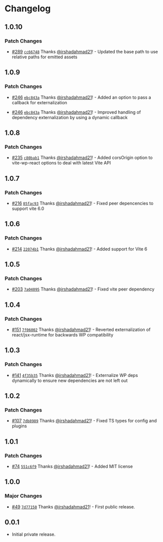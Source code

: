 # Changelog

## 1.0.10

### Patch Changes

- [#289](https://github.com/wpsocio/wp-projects/pull/289) [`cc66748`](https://github.com/wpsocio/wp-projects/commit/cc667483c222b2eb01a7ff4f4eb16cd0f57d2ccd) Thanks [@irshadahmad21](https://github.com/irshadahmad21)! - Updated the base path to use relative paths for emitted assets

## 1.0.9

### Patch Changes

- [#246](https://github.com/wpsocio/wp-projects/pull/246) [`ebc843a`](https://github.com/wpsocio/wp-projects/commit/ebc843a58a85873207f97746ce26b343b67906ae) Thanks [@irshadahmad21](https://github.com/irshadahmad21)! - Added an option to pass a callback for externalization

- [#246](https://github.com/wpsocio/wp-projects/pull/246) [`ebc843a`](https://github.com/wpsocio/wp-projects/commit/ebc843a58a85873207f97746ce26b343b67906ae) Thanks [@irshadahmad21](https://github.com/irshadahmad21)! - Improved handling of dependency externalization by using a dynamic callback

## 1.0.8

### Patch Changes

- [#235](https://github.com/wpsocio/wp-projects/pull/235) [`c80bab1`](https://github.com/wpsocio/wp-projects/commit/c80bab15c194e0bc945a9152e27d83a6fb6d0b12) Thanks [@irshadahmad21](https://github.com/irshadahmad21)! - Added corsOrigin option to vite-wp-react options to deal with latest Vite API

## 1.0.7

### Patch Changes

- [#216](https://github.com/wpsocio/wp-projects/pull/216) [`85fac93`](https://github.com/wpsocio/wp-projects/commit/85fac93c47341b7e5fcd1de3abed4d3eae1b12f0) Thanks [@irshadahmad21](https://github.com/irshadahmad21)! - Fixed peer depencencies to support vite 6.0

## 1.0.6

### Patch Changes

- [#214](https://github.com/wpsocio/wp-projects/pull/214) [`22074b1`](https://github.com/wpsocio/wp-projects/commit/22074b1fc7aaa540b143a9ce2c90df2198f75e8e) Thanks [@irshadahmad21](https://github.com/irshadahmad21)! - Added support for Vite 6

## 1.0.5

### Patch Changes

- [#203](https://github.com/wpsocio/wp-projects/pull/203) [`7a04095`](https://github.com/wpsocio/wp-projects/commit/7a04095a95df81c2657f2498dd916eb3e325cbcb) Thanks [@irshadahmad21](https://github.com/irshadahmad21)! - Fixed vite peer dependency

## 1.0.4

### Patch Changes

- [#151](https://github.com/wpsocio/wp-projects/pull/151) [`7f06002`](https://github.com/wpsocio/wp-projects/commit/7f06002dd4b9b31cc4c4fc9320444ac7e1885c26) Thanks [@irshadahmad21](https://github.com/irshadahmad21)! - Reverted externalization of react/jsx-runtime for backwards WP compatibility

## 1.0.3

### Patch Changes

- [#141](https://github.com/wpsocio/wp-projects/pull/141) [`4f35b35`](https://github.com/wpsocio/wp-projects/commit/4f35b354a69ff9cf1813b9d84f42a2581f352ed9) Thanks [@irshadahmad21](https://github.com/irshadahmad21)! - Externalize WP deps dynamically to ensure new dependencies are not left out

## 1.0.2

### Patch Changes

- [#107](https://github.com/wpsocio/wp-projects/pull/107) [`7db8989`](https://github.com/wpsocio/wp-projects/commit/7db898958d0a2dd4e6e69b3ea14f328d0a7884f5) Thanks [@irshadahmad21](https://github.com/irshadahmad21)! - Fixed TS types for config and plugins

## 1.0.1

### Patch Changes

- [#74](https://github.com/wpsocio/wp-projects/pull/74) [`551c6f9`](https://github.com/wpsocio/wp-projects/commit/551c6f955ff213fd5330746afdbd826e582cffa6) Thanks [@irshadahmad21](https://github.com/irshadahmad21)! - Added MIT license

## 1.0.0

### Major Changes

- [#49](https://github.com/wpsocio/wp-projects/pull/49) [`7d77150`](https://github.com/wpsocio/wp-projects/commit/7d771509c28c42b4d3e87491bbf2fd6b7ae4e8af) Thanks [@irshadahmad21](https://github.com/irshadahmad21)! - First public release.

## 0.0.1

- Initial private release.

